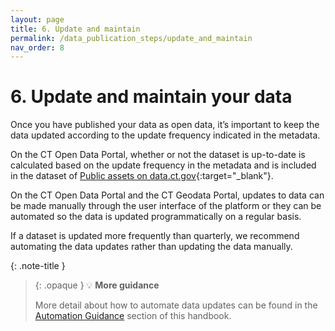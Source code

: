 ```yaml
---
layout: page
title: 6. Update and maintain
permalink: /data_publication_steps/update_and_maintain
nav_order: 8
---
```


# 6. Update and maintain your data 

Once you have published your data as open data, it’s important to keep the data updated according to the update frequency indicated in the metadata. 

On the CT Open Data Portal, whether or not the dataset is up-to-date is calculated based on the update frequency in the metadata and is included in the dataset of [Public assets on data.ct.gov](https://data.ct.gov/Government/Public-assets-on-data-ct-gov/3pxu-4d3n){:target="_blank"}. 

On the CT Open Data Portal and the CT Geodata Portal, updates to data can be made manually through the user interface of the platform or they can be automated so the data is updated programmatically on a regular basis. 

If a dataset is updated more frequently than quarterly, we recommend automating the data updates rather than updating the data manually. 

{: .note-title }
> {: .opaque }
>💡 **More guidance**
>
>More detail about how to automate data updates can be found in the [Automation Guidance](/open-data-handbook/data-resources/automation) section of this handbook. 
